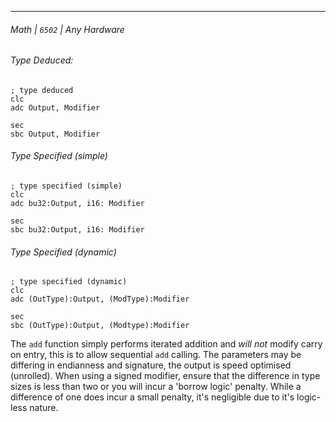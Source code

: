 ***
###### Math | `6502` | Any Hardware
###### Type Deduced:
```
; type deduced
clc
adc Output, Modifier

sec
sbc Output, Modifier
```
###### Type Specified (simple)
```
; type specified (simple)
clc
adc bu32:Output, i16: Modifier

sec
sbc bu32:Output, i16: Modifier
```
###### Type Specified (dynamic)
```
; type specified (dynamic)
clc
adc (OutType):Output, (ModType):Modifier

sec
sbc (OutType):Output, (Modtype):Modifier
```

The `add` function simply performs iterated addition and *will not* modify carry on entry, this is to allow sequential `add` calling. The parameters may be differing in endianness and signature, the output is speed optimised (unrolled). When using a signed modifier, ensure that the difference in type sizes is less than two or you will incur a 'borrow logic' penalty. While a difference of one does incur a small penalty, it's negligible due to it's logic-less nature.

